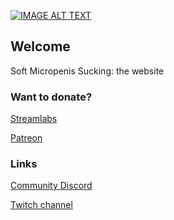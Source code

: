 [![IMAGE ALT TEXT](http://img.youtube.com/vi/r0wFOINHXI0/0.jpg)](https://www.youtube.com/watch?v=r0wFOINHXI0 "Video Title")

## Welcome

Soft Micropenis Sucking: the website

### Want to donate?

[Streamlabs](https://streamlabs.com/opls)

[Patreon](https://patreon.com/scornpole)


### Links
[Community Discord](https://discord.gg/A99XCSJ)

[Twitch channel](https://twitch.tv/opls/)
